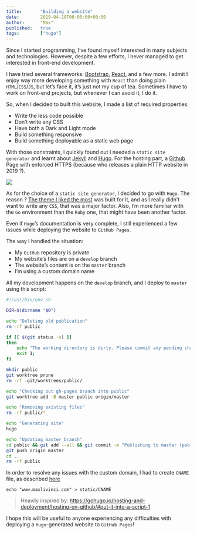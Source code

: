 ```yaml
---
title:       "Building a website"
date:        2019-04-20T00:00:00+00:00
author:      "Max"
published:   true
tags:        ["hugo"]
---
```


Since I started programming, I’ve found myself interested in many subjects and technologies. However, despite a few efforts, I never managed to get interested in front-end development.

I have tried several frameworks: [Bootstrap](https://getbootstrap.com/), [React](https://reactjs.org/), and a few more. I admit I enjoy way more developing something with `React` than doing plain `HTML`/`CSS`/`JS`, but let’s face it, it’s just not my cup of tea. Sometimes I have to work on front-end projects, but whenever I can avoid it, I do it.

So, when I decided to built this website, I made a list of required properties:

- Write the less code possible
- Don’t write any CSS
- Have both a Dark and Light mode
- Build something responsive
- Build something deployable as a static web page

With those constraints, I quickly found out I needed a `static site generator` and learnt about [Jekyll](https://jekyllrb.com/) and [Hugo](https://gohugo.io/). For the hosting part, a [Github](https://pages.github.com/) Page with enforced HTTPS (because who releases a plain HTTP website in 2019 ?).

![](https://d33wubrfki0l68.cloudfront.net/30790d6888bd8af863fb2b5c33a7f337cdbda243/4e867/images/hugo-logo-wide.svg)

As for the choice of a `static site generator`, I decided to go with `Hugo`. The reason ? [The theme I liked the most](https://themes.gohugo.io/hugo-theme-hello-friend-ng/) was built for it, and as I really didn’t want to write any `CSS`, that was a major factor. Also, I’m more familiar with the `Go` environment than the `Ruby` one, that might have been another factor.

Even if `Hugo`’s documentation is very complete, I still experienced a few issues while deploying the website to `GitHub Pages`.

The way I handled the situation:

- My `GitHub` repository is private
- My website’s files are on a `develop` branch
- The website’s content is on the `master` branch
- I’m using a custom domain name

All my development happens on the `develop` branch, and I deploy to `master` using this script:

```bash
#!/usr/bin/env sh

DIR=$(dirname "$0")

echo "Deleting old publication"
rm -rf public

if [[ $(git status -s) ]]
then
    echo "The working directory is dirty. Please commit any pending changes."
    exit 1;
fi

mkdir public
git worktree prune
rm -rf .git/worktrees/public/

echo "Checking out gh-pages branch into public"
git worktree add -B master public origin/master

echo "Removing existing files"
rm -rf public/*

echo "Generating site"
hugo

echo "Updating master branch"
cd public && git add --all && git commit -m "Publishing to master (publish.sh)"
git push origin master
cd ..
rm -rf public
```

In order to resolve any issues with the custom domain, I had to create `CNAME` file, as described [here](https://gohugo.io/hosting-and-deployment/hosting-on-github/#use-a-custom-domain)

```
echo "www.maxlivinci.com" > static/CNAME
```

> Heavily inspired by: https://gohugo.io/hosting-and-deployment/hosting-on-github/#put-it-into-a-script-1

I hope this will be useful to anyone experiencing any difficulties with deploying a `Hugo`-generated website to `GitHub Pages`!


